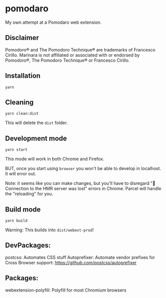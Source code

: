 # pomodaro
My own attempt at a Pomodaro web extension.

## Disclaimer
Pomodoro® and The Pomodoro Technique® are trademarks of Francesco Cirillo. Marinara is not affiliated or associated with or endorsed by Pomodoro®, The Pomodoro Technique® or Francesco Cirillo.

## Installation

```
yarn
```

## Cleaning

```
yarn clean:dist
```

This will delete the `dist` folder.


## Development mode

```
yarn start
```

This mode will work in both Chrome and Firefox. 

BUT, once you start using `browser` you won't be able to develop in localhost. It will error out. 

Note: it seems like you can make changes, but you'll have to disregard "🚨 Connection to the HMR server was lost" errors in Chrome. Parcel will handle the "reloading" for you.

## Build mode

```
yarn build
```

Warning: This builds into `dist/webext-prod`!

## DevPackages:
postcss: Automates CSS stuff
Autoprefixer: Automate vendor prefixes for Cross Browser support: https://github.com/postcss/autoprefixer 

## Packages:
webextension-polyfill: Polyfill for most Chromium browsers
